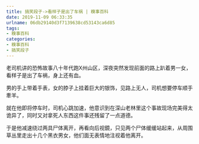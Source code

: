```yaml
---
title: 搞笑段子->看样子是出了车祸 | 糗事百科
date: 2019-11-09 06:33:35
urlname: 06db29140d3f7139638cd53143ca6d85
tags: 
- 糗事百科
categories:
- 糗事百科
- 搞笑段子
---
```

老司机讲的恐怖故事八十年代跑X州山区，深夜突然发现前面的路上趴着男一女，看样子是出了车祸，身上还有血。

男的手上带着手表，女的脖子上挂着巨大的银饰，见路上无人，司机想要停车顺手牽羊。

就在他即将停车时，司机心跳加速，他意识到在深山老林里这个事故现场完美得太诡异了，同时又对拿死人东西这件事还残留了一点道德。

于是他减速绕过两具尸体离开，再看向后视鏡，只见两个尸体缓缓站起来，从周围草丛里走出十几个黑衣男女，他们面无表情地注视着他离开。


